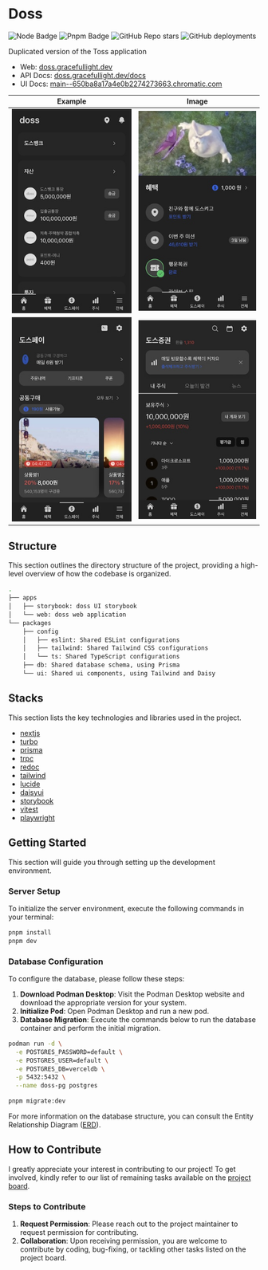 # Doss

![Node Badge](https://img.shields.io/badge/node-18-green)
![Pnpm Badge](https://img.shields.io/badge/pnpm-8-green)
![GitHub Repo stars](https://img.shields.io/github/stars/gracefullight/doss?logo=github&color=red)
![GitHub deployments](https://img.shields.io/github/deployments/gracefullight/doss/production?style=flat&logo=vercel&label=vercel)

Duplicated version of the Toss application

- Web: [doss.gracefullight.dev](https://doss.gracefullight.dev)
- API Docs: [doss.gracefullight.dev/docs](https://doss.gracefullight.dev/docs)
- UI Docs: [main--650ba8a17a4e0b2274273663.chromatic.com](https://main--650ba8a17a4e0b2274273663.chromatic.com)

| Example                               | Image                                 |
| ------------------------------------- | ------------------------------------- |
| ![demo1](./apps/web/public/demo1.jpg) | ![demo2](./apps/web/public/demo2.jpg) |
| ![demo3](./apps/web/public/demo3.jpg) | ![demo4](./apps/web/public/demo4.jpg) |

## Structure

This section outlines the directory structure of the project, providing a high-level overview of how the codebase is organized.

```bash
.
├── apps
│   ├── storybook: doss UI storybook
│   └── web: doss web application
└── packages
    ├── config
    │   ├── eslint: Shared ESLint configurations
    │   ├── tailwind: Shared Tailwind CSS configurations
    │   └── ts: Shared TypeScript configurations
    ├── db: Shared database schema, using Prisma
    └── ui: Shared ui components, using Tailwind and Daisy
```

## Stacks

This section lists the key technologies and libraries used in the project.

- [nextjs](https://github.com/vercel/next.js)
- [turbo](https://github.com/vercel/turbo)
- [prisma](https://github.com/prisma/prisma)
- [trpc](https://github.com/trpc/trpc)
- [redoc](https://github.com/Redocly/redoc)
- [tailwind](https://github.com/tailwindlabs/tailwindcss)
- [lucide](https://github.com/lucide-icons/lucide)
- [daisyui](https://github.com/saadeghi/daisyui)
- [storybook](https://github.com/storybookjs/storybook)
- [vitest](https://github.com/vitest-dev/vitest)
- [playwright](https://github.com/microsoft/playwright)

## Getting Started

This section will guide you through setting up the development environment.

### Server Setup

To initialize the server environment, execute the following commands in your terminal:

```bash
pnpm install
pnpm dev

```

### Database Configuration

To configure the database, please follow these steps:

1. **Download Podman Desktop**: Visit the Podman Desktop website and download the appropriate version for your system.
2. **Initialize Pod**: Open Podman Desktop and run a new pod.
3. **Database Migration**: Execute the commands below to run the database container and perform the initial migration.

```bash
podman run -d \
  -e POSTGRES_PASSWORD=default \
  -e POSTGRES_USER=default \
  -e POSTGRES_DB=verceldb \
  -p 5432:5432 \
  --name doss-pg postgres
```

```bash
pnpm migrate:dev
```

For more information on the database structure, you can consult the Entity Relationship Diagram ([ERD](./packages/db/README.md)).

## How to Contribute

I greatly appreciate your interest in contributing to our project! To get involved, kindly refer to our list of remaining tasks available on the [project board](https://github.com/users/gracefullight/projects/2).

### Steps to Contribute

1. **Request Permission**: Please reach out to the project maintainer to request permission for contributing.
2. **Collaboration**: Upon receiving permission, you are welcome to contribute by coding, bug-fixing, or tackling other tasks listed on the project board.
